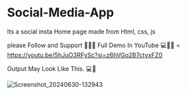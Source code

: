 # Social-Media-App
Its a social insta Home page made from Html, css, js 

please Follow and Support 👑🔥💀
Full Demo In YouTube 💻💯🔗 = https://youtu.be/5hJuO3RFySc?si=z6hVGo2B7ctyxFZ0



Output May Look Like This.  💻🔗

![Screenshot_20240630-132943](https://github.com/ChetaN7895/Social-Media-App/assets/151900157/9bc3dbb6-52ba-47bb-9b2d-939b3e944442)
